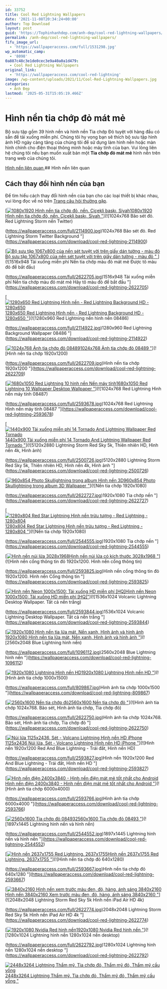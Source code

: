 ```yaml
---
id: 33752
title: Cool Red Lightning Wallpapers
date: '2021-11-08T20:34:24+00:00'
author: Top Download
layout: post
guid: 'https://Tophinhanhdep.com/anh-dep/cool-red-lightning-wallpapers/'
permalink: /anh-dep/cool-red-lightning-wallpapers/
fifu_image_url:
  - 'https://wallpaperaccess.com/full/1531298.jpg'
wp_automatic_camp:
  - '8098'
0a887c48c3e1de0cec3e9a40a0a1d479:
  - Cool Red Lightning Wallpapers
original_link:
  - 'https://wallpaperaccess.com/cool-red-lightning'
image: /wp-content/uploads/2021/11/Cool-Red-Lightning-Wallpapers.jpg
categories:
  - Ảnh Đẹp
lastmod: '2025-05-31T15:05:19.466Z'
---
```

# Hình nền tia chớp đỏ mát mẻ

Bộ sưu tập gồm 39 hình nền và hình nền Tia chớp Đỏ tuyệt vời hàng đầu có sẵn để tải xuống miễn phí. Chúng tôi hy vọng bạn sẽ thích bộ sưu tập hình ảnh HD ngày càng tăng của chúng tôi để sử dụng làm hình nền hoặc màn hình chính cho điện thoại thông minh hoặc máy tính của bạn. Vui lòng liên hệ chúng tôi nếu bạn muốn xuất bản một **Tia chớp đỏ mát mẻ** hình nền trên trang web của chúng tôi.

[Hình nền liên quan ](#related) ## Hình nền liên quan

## Cách thay đổi hình nền của bạn

Để tìm hiểu cách thay đổi hình nền của bạn cho các loại thiết bị khác nhau, vui lòng đọc về nó trên [Trang câu hỏi thường gặp](https://tophinhanhdep.com/faq/).

  
[[![1080x1920 Hình nền tia chớp đỏ, nền.  Çiçekli baskı, Siyah](https://wallpaperaccess.com/full/1531298.jpg)1080x1920 Hình nền tia chớp đỏ, nền. Çiçekli baskı, Siyah "](https://wallpaperaccess.com/download/cool-red-lightning-1531298)](![1024x768 Bão sét đỏ.  Red Lightning Storm nền Twitter)

(https://wallpaperaccess.com/full/2114900.jpg)1024x768 Bão sét đỏ. Red Lightning Storm Twitter Background "](https://wallpaperaccess.com/download/cool-red-lightning-2114900)

[[![Bộ sưu tập 1067x800 của nền sét tuyệt vời trên giấy dán tường - màu đỏ](https://wallpaperaccess.com/full/2114902.jpg)Bộ sưu tập 1067x800 của nền sét tuyệt vời trên giấy dán tường - màu đỏ " ](https://wallpaperaccess.com/download/cool-red-lightning-2114902)](![1516x948 Tải xuống miễn phí Nền tia chớp màu đỏ mát mẻ Được tô màu đỏ để bắt đầu)

(https://wallpaperaccess.com/full/2622705.jpg)1516x948 Tải xuống miễn phí Nền tia chớp màu đỏ mát mẻ Hãy tô màu đỏ để bắt đầu "](https://wallpaperaccess.com/download/cool-red-lightning-2622705)

[[![1280x650 Red Lightning Hình nền - Red Lightning Background HD - 1280x650](https://wallpaperaccess.com/full/2114962.jpg)1280x650 Red Lightning Hình nền - Red Lightning Background HD - 1280x650 "](https://wallpaperaccess.com/download/cool-red-lightning-2114962)](![1280x960 Red Lightning nền hình nền 08486)

(https://wallpaperaccess.com/full/2114922.jpg)1280x960 Red Lightning Background Wallpaper 08486 "](https://wallpaperaccess.com/download/cool-red-lightning-2114922)

[[![1024x768 Ảnh tia chớp đỏ 08489](https://wallpaperaccess.com/full/2544520.jpg)1024x768 Ảnh tia chớp đỏ 08489 "](https://wallpaperaccess.com/download/cool-red-lightning-2544520)](![Hình nền tia chớp 1920x1200)

(https://wallpaperaccess.com/full/2622709.jpg)Hình nền tia chớp 1920x1200 "](https://wallpaperaccess.com/download/cool-red-lightning-2622709)

[[![1680x1050 Red Lightning 10 hình nền Nền máy tính](https://wallpaperaccess.com/full/2593669.jpg)1680x1050 Red Lightning 10 Wallpaper Desktop Wallpaper "](https://wallpaperaccess.com/download/cool-red-lightning-2593669)](![1024x768 Red Lightning Hình nền máy tính 08487)

(https://wallpaperaccess.com/full/2593678.jpg)1024x768 Red Lightning Hình nền máy tính 08487 "](https://wallpaperaccess.com/download/cool-red-lightning-2593678)

[[![1440x900 Tải xuống miễn phí 14 Tornado And Lightning Wallpaper Red Tornado](https://wallpaperaccess.com/full/2593716.jpg)1440x900 Tải xuống miễn phí 14 Tornado And Lightning Wallpaper Red Tornado "](https://wallpaperaccess.com/download/cool-red-lightning-2593716)](![5120x2880 Lightning Storm Red Sky 5k, Thiên nhiên HD, Hình nền 4k, Hình ảnh)

(https://wallpaperaccess.com/full/2500726.jpg)5120x2880 Lightning Storm Red Sky 5k, Thiên nhiên HD, Hình nền 4k, Hình ảnh "](https://wallpaperaccess.com/download/cool-red-lightning-2500726)

[[![960x854 Photo Skullightning trong album Hình nền 3D](https://wallpaperaccess.com/full/2593703.jpg)960x854 Photo Skullightning trong album 3D Wallpaper "](https://wallpaperaccess.com/download/cool-red-lightning-2593703)](![Nền tia chớp 1920x1080)

(https://wallpaperaccess.com/full/2622727.jpg)1920x1080 Tia chớp nền "](https://wallpaperaccess.com/download/cool-red-lightning-2622727)

[[![1280x804 Red Star Lightning Hình nền trừu tượng - Red Lightning - 1280x804](https://wallpaperaccess.com/full/2593696.jpg)1280x804 Red Star Lightning Hình nền trừu tượng - Red Lightning - 1280x804 "](https://wallpaperaccess.com/download/cool-red-lightning-2593696)](![Nền tia chớp 1920x1080)

(https://wallpaperaccess.com/full/2544555.jpg)1920x1080 Tia chớp nền "](https://wallpaperaccess.com/download/cool-red-lightning-2544555)

[[![Hình nền núi lửa 3028x1968](https://wallpaperaccess.com/full/2593708.jpg)Hình nền núi lửa có kích thước 3028x1968 "](https://wallpaperaccess.com/download/cool-red-lightning-2593708)](![Hình nền cổng thông tin đỏ 1920x1200.  Hình nền cổng thông tin)

(https://wallpaperaccess.com/full/2593825.jpg)Hình nền cổng thông tin đỏ 1920x1200. Hình nền Cổng thông tin "](https://wallpaperaccess.com/download/cool-red-lightning-2593825)

[[![Hình nền Neon 1000x1500: Tải xuống HD miễn phí [HQ]](https://wallpaperaccess.com/full/1592232.jpg)Hình nền Neon 1000x1500: Tải xuống HD miễn phí \[HQ\]"](https://wallpaperaccess.com/download/cool-red-lightning-1592232)](![1536x1024 Volcanic Lightning Desktop Wallpaper.  Tất cả nền trắng)

(https://wallpaperaccess.com/full/2593844.jpg)1536x1024 Volcanic Lightning Desktop Wallpaper. Tất cả nền trắng "](https://wallpaperaccess.com/download/cool-red-lightning-2593844)

[[![1920x1080 Hình nền tia lửa mát, Nền xanh, Hình ảnh và hình ảnh](https://wallpaperaccess.com/full/2593822.jpg)1920x1080 Hình nền tia lửa mát, Nền xanh, Hình ảnh và hình ảnh "](https://wallpaperaccess.com/download/cool-red-lightning-2593822)](![2560x2048 Blue Lightning hình nền)

(https://wallpaperaccess.com/full/1096112.jpg)2560x2048 Blue Lightning hình nền "](https://wallpaperaccess.com/download/cool-red-lightning-1096112)

[[![1920x1080 Lightning Hình nền HD](https://wallpaperaccess.com/full/2622741.jpg)1920x1080 Lightning Hình nền HD "](https://wallpaperaccess.com/download/cool-red-lightning-2622741)](![Hình ảnh tia chớp 1000x1500)

(https://wallpaperaccess.com/full/809867.jpg)Hình ảnh tia chớp 1000x1500 "](https://wallpaperaccess.com/download/cool-red-lightning-809867)

[[![2560x1600 Nền tia chớp đỏ](https://wallpaperaccess.com/full/2593715.jpg)2560x1600 Nền tia chớp đỏ "](https://wallpaperaccess.com/download/cool-red-lightning-2593715)](![Hình ảnh tia chớp 1024x768.  Bão sét, Hình ảnh tia chớp, Tia chớp đỏ)

(https://wallpaperaccess.com/full/2622750.jpg)Hình ảnh tia chớp 1024x768. Bão sét, Hình ảnh tia chớp, Tia chớp đỏ "](https://wallpaperaccess.com/download/cool-red-lightning-2622750)

[[![Núi lửa 1125x2436, Sét - Volcano Lightning Hình nền HD iPhone](https://wallpaperaccess.com/full/2622751.jpg)1125x2436 Núi lửa, Sét - Volcano Lightning Hình nền HD iPhone "](https://wallpaperaccess.com/download/cool-red-lightning-2622751)](![Hình nền 1920x1200 Red And Blue Lightning - Trái đất, Hình nền HD)

(https://wallpaperaccess.com/full/2593827.jpg)Hình nền 1920x1200 Red And Blue Lightning - Trái đất, Hình nền HD "](https://wallpaperaccess.com/download/cool-red-lightning-2593827)

[[![Hình nền điện 2400x3840 - Hình nền điện mát mẻ tốt nhất cho Android](https://wallpaperaccess.com/full/2114912.jpg)Hình nền điện 2400x3840 - Hình nền điện mát mẻ tốt nhất cho Android "](https://wallpaperaccess.com/download/cool-red-lightning-2114912)](![Hình ảnh tia chớp 6000x4000)

(https://wallpaperaccess.com/full/2593766.jpg)Hình ảnh tia chớp 6000x4000 "](https://wallpaperaccess.com/download/cool-red-lightning-2593766)

[[![2560x1600 Tia chớp đỏ 08493](https://wallpaperaccess.com/full/2593771.jpg)2560x1600 Tia chớp đỏ 08493 "](https://wallpaperaccess.com/download/cool-red-lightning-2593771)](![1897x1445 Lightning hình nền và hình nền)

(https://wallpaperaccess.com/full/2544552.jpg)1897x1445 Lightning hình nền và hình nền "](https://wallpaperaccess.com/download/cool-red-lightning-2544552)

[[![Hình nền 2637x1755 Red Lightning.  2637x1755](https://wallpaperaccess.com/full/2593691.jpg)Hình nền 2637x1755 Red Lightning. 2637x1755 "](https://wallpaperaccess.com/download/cool-red-lightning-2593691)](![Hình nền tia chớp đỏ 640x1280)

(https://wallpaperaccess.com/full/2593667.jpg)Hình nền tia chớp đỏ 640x1280 "](https://wallpaperaccess.com/download/cool-red-lightning-2593667)

[[![3840x2160 Hình nền xem trước màu đen, đỏ, hàng, ánh sáng 3840x2160](https://wallpaperaccess.com/full/1594672.jpg)Hình nền 3840x2160 Xem trước màu đen, đỏ, hàng, ánh sáng 3840x2160 "](https://wallpaperaccess.com/download/cool-red-lightning-1594672)](![2048x2048 Lightning Storm Red Sky 5k Hình nền iPad Air HD 4k)

(https://wallpaperaccess.com/full/2622774.jpg)2048x2048 Lightning Storm Red Sky 5k Hình nền iPad Air HD 4k "](https://wallpaperaccess.com/download/cool-red-lightning-2622774)

[[![1920x1080 Nvidia Red hình nền](https://wallpaperaccess.com/full/2622788.jpg)1920x1080 Nvidia Red hình nền "](https://wallpaperaccess.com/download/cool-red-lightning-2622788)](![1280x1024 Lightning hình nền 1280x1024 nền desktop)

(https://wallpaperaccess.com/full/2622792.jpg)1280x1024 Lightning hình nền 1280x1024 nền desktop "](https://wallpaperaccess.com/download/cool-red-lightning-2622792)

[![2448x3264 Lightning Thẩm mỹ.  Tia chớp đỏ, Thẩm mỹ đỏ, Thẩm mỹ cầu vồng](https://wallpaperaccess.com/full/864528.jpg)2448x3264 Lightning Thẩm mỹ. Tia chớp đỏ, Thẩm mỹ đỏ, Thẩm mỹ cầu vồng "](https://wallpaperaccess.com/download/cool-red-lightning-864528)
